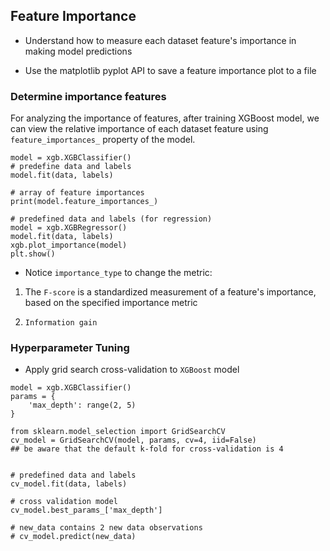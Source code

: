 
## Feature Importance
* Understand how to measure each dataset feature's importance in making model predictions

* Use the matplotlib pyplot API to save a feature importance plot to a file

### Determine importance features

For analyzing the importance of features, after training XGBoost model, we can view the relative importance of each dataset feature using `feature_importances_` property of the model.

```
model = xgb.XGBClassifier()
# predefine data and labels
model.fit(data, labels)

# array of feature importances
print(model.feature_importances_)

# predefined data and labels (for regression)
model = xgb.XGBRegressor()
model.fit(data, labels)
xgb.plot_importance(model)
plt.show()

```

* Notice `importance_type` to change the metric: 
1. The `F-score` is a standardized measurement of a feature's importance, based on the specified importance metric

2. `Information gain`


### Hyperparameter Tuning

* Apply grid search cross-validation to `XGBoost` model

```
model = xgb.XGBClassifier()
params = {
    'max_depth': range(2, 5)
}

from sklearn.model_selection import GridSearchCV
cv_model = GridSearchCV(model, params, cv=4, iid=False)
## be aware that the default k-fold for cross-validation is 4


# predefined data and labels
cv_model.fit(data, labels)

# cross validation model 
cv_model.best_params_['max_depth']

# new_data contains 2 new data observations
# cv_model.predict(new_data)
```

